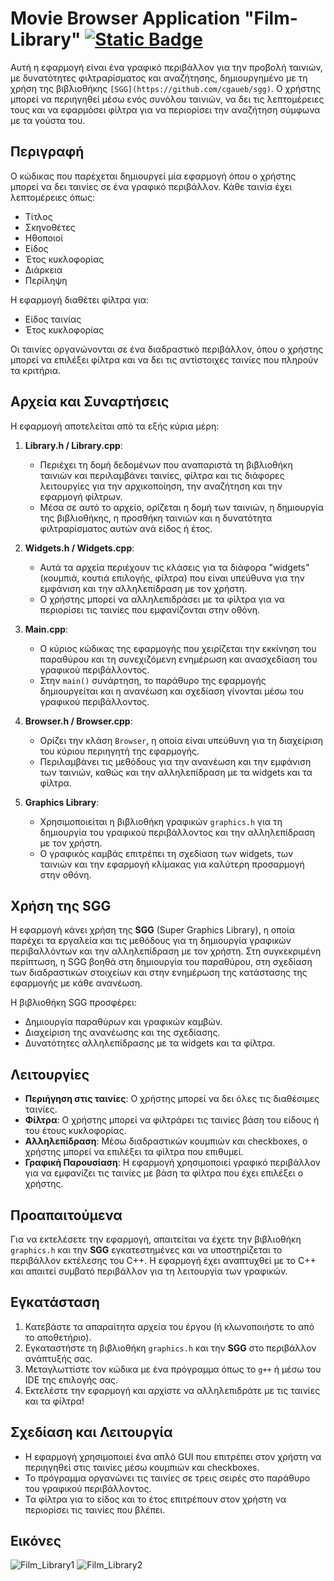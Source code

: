 # Movie Browser Application "Film-Library"  [![Static Badge](https://img.shields.io/badge/English-orange)](README.en.md)

Αυτή η εφαρμογή είναι ένα γραφικό περιβάλλον για την προβολή ταινιών, με δυνατότητες φιλτραρίσματος και αναζήτησης, δημιουργημένο με τη χρήση της βιβλιοθήκης `[SGG](https://github.com/cgaueb/sgg)`. Ο χρήστης μπορεί να περιηγηθεί μέσω ενός συνόλου ταινιών, να δει τις λεπτομέρειες τους και να εφαρμόσει φίλτρα για να περιορίσει την αναζήτηση σύμφωνα με τα γούστα του.

## Περιγραφή

Ο κώδικας που παρέχεται δημιουργεί μία εφαρμογή όπου ο χρήστης μπορεί να δει ταινίες σε ένα γραφικό περιβάλλον. Κάθε ταινία έχει λεπτομέρειες όπως:
- Τίτλος
- Σκηνοθέτες
- Ηθοποιοί
- Είδος
- Έτος κυκλοφορίας
- Διάρκεια
- Περίληψη

Η εφαρμογή διαθέτει φίλτρα για:
- Είδος ταινίας
- Έτος κυκλοφορίας

Οι ταινίες οργανώνονται σε ένα διαδραστικό περιβάλλον, όπου ο χρήστης μπορεί να επιλέξει φίλτρα και να δει τις αντίστοιχες ταινίες που πληρούν τα κριτήρια.

## Αρχεία και Συναρτήσεις

Η εφαρμογή αποτελείται από τα εξής κύρια μέρη:

1. **Library.h / Library.cpp**:
   - Περιέχει τη δομή δεδομένων που αναπαριστά τη βιβλιοθήκη ταινιών και περιλαμβάνει ταινίες, φίλτρα και τις διάφορες λειτουργίες για την αρχικοποίηση, την αναζήτηση και την εφαρμογή φίλτρων.
   - Μέσα σε αυτό το αρχείο, ορίζεται η δομή των ταινιών, η δημιουργία της βιβλιοθήκης, η προσθήκη ταινιών και η δυνατότητα φιλτραρίσματος αυτών ανά είδος ή έτος.

2. **Widgets.h / Widgets.cpp**:
   - Αυτά τα αρχεία περιέχουν τις κλάσεις για τα διάφορα "widgets" (κουμπιά, κουτιά επιλογής, φίλτρα) που είναι υπεύθυνα για την εμφάνιση και την αλληλεπίδραση με τον χρήστη.
   - Ο χρήστης μπορεί να αλληλεπιδράσει με τα φίλτρα για να περιορίσει τις ταινίες που εμφανίζονται στην οθόνη.

3. **Main.cpp**:
   - Ο κύριος κώδικας της εφαρμογής που χειρίζεται την εκκίνηση του παραθύρου και τη συνεχιζόμενη ενημέρωση και ανασχεδίαση του γραφικού περιβάλλοντος.
   - Στην `main()` συνάρτηση, το παράθυρο της εφαρμογής δημιουργείται και η ανανέωση και σχεδίαση γίνονται μέσω του γραφικού περιβάλλοντος.

4. **Browser.h / Browser.cpp**:
   - Ορίζει την κλάση `Browser`, η οποία είναι υπεύθυνη για τη διαχείριση του κύριου περιηγητή της εφαρμογής.
   - Περιλαμβάνει τις μεθόδους για την ανανέωση και την εμφάνιση των ταινιών, καθώς και την αλληλεπίδραση με τα widgets και τα φίλτρα.

5. **Graphics Library**:
   - Χρησιμοποιείται η βιβλιοθήκη γραφικών `graphics.h` για τη δημιουργία του γραφικού περιβάλλοντος και την αλληλεπίδραση με τον χρήστη.
   - Ο γραφικός καμβάς επιτρέπει τη σχεδίαση των widgets, των ταινιών και την εφαρμογή κλίμακας για καλύτερη προσαρμογή στην οθόνη.

## Χρήση της SGG

Η εφαρμογή κάνει χρήση της **SGG** (Super Graphics Library), η οποία παρέχει τα εργαλεία και τις μεθόδους για τη δημιουργία γραφικών περιβαλλόντων και την αλληλεπίδραση με τον χρήστη. Στη συγκεκριμένη περίπτωση, η SGG βοηθά στη δημιουργία του παραθύρου, στη σχεδίαση των διαδραστικών στοιχείων και στην ενημέρωση της κατάστασης της εφαρμογής με κάθε ανανέωση.

Η βιβλιοθήκη SGG προσφέρει:
- Δημιουργία παραθύρων και γραφικών καμβών.
- Διαχείριση της ανανέωσης και της σχεδίασης.
- Δυνατότητες αλληλεπίδρασης με τα widgets και τα φίλτρα.

## Λειτουργίες

- **Περιήγηση στις ταινίες**: Ο χρήστης μπορεί να δει όλες τις διαθέσιμες ταινίες.
- **Φίλτρα**: Ο χρήστης μπορεί να φιλτράρει τις ταινίες βάση του είδους ή του έτους κυκλοφορίας.
- **Αλληλεπίδραση**: Μέσω διαδραστικών κουμπιών και checkboxes, ο χρήστης μπορεί να επιλέξει τα φίλτρα που επιθυμεί.
- **Γραφική Παρουσίαση**: Η εφαρμογή χρησιμοποιεί γραφικό περιβάλλον για να εμφανίζει τις ταινίες με βάση τα φίλτρα που έχει επιλέξει ο χρήστης.

## Προαπαιτούμενα

Για να εκτελέσετε την εφαρμογή, απαιτείται να έχετε την βιβλιοθήκη `graphics.h` και την **SGG** εγκατεστημένες και να υποστηρίζεται το περιβάλλον εκτέλεσης του C++. Η εφαρμογή έχει αναπτυχθεί με το C++ και απαιτεί συμβατό περιβάλλον για τη λειτουργία των γραφικών.

## Εγκατάσταση

1. Κατεβάστε τα απαραίτητα αρχεία του έργου (ή κλωνοποιήστε το από το αποθετήριο).
2. Εγκαταστήστε τη βιβλιοθήκη `graphics.h` και την **SGG** στο περιβάλλον ανάπτυξής σας.
3. Μεταγλωττίστε τον κώδικα με ένα πρόγραμμα όπως το `g++` ή μέσω του IDE της επιλογής σας.
4. Εκτελέστε την εφαρμογή και αρχίστε να αλληλεπιδράτε με τις ταινίες και τα φίλτρα!

## Σχεδίαση και Λειτουργία

- Η εφαρμογή χρησιμοποιεί ένα απλό GUI που επιτρέπει στον χρήστη να περιηγηθεί στις ταινίες μέσω κουμπιών και checkboxes.
- Το πρόγραμμα οργανώνει τις ταινίες σε τρεις σειρές στο παράθυρο του γραφικού περιβάλλοντος.
- Τα φίλτρα για το είδος και το έτος επιτρέπουν στον χρήστη να περιορίσει τις ταινίες που βλέπει.

## Εικόνες
![Film_Library1](https://github.com/user-attachments/assets/5cc192c2-0d16-4dba-8761-65ac87727b08)
![Film_Library2](https://github.com/user-attachments/assets/02b7942d-26a9-4ea9-b680-21cb2910bc68)


